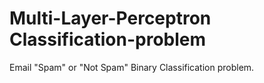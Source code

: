 # Multi-Layer-Perceptron Classification-problem
Email "Spam" or "Not Spam" Binary Classification problem.
  
 
 
  
 
 
